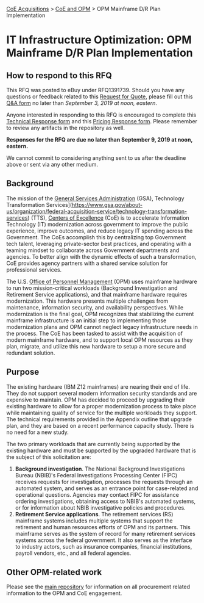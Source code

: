[CoE Acquisitions](https://github.com/GSA/coe-acquisitions) > [CoE and OPM](https://github.com/GSA/coe-opm-acquisitions) > OPM Mainframe D/R Plan Implementation

# IT Infrastructure Optimization: OPM Mainframe D/R Plan Implementation

## How to respond to this RFQ

This RFQ was posted to eBuy under RFQ1391739. Should you have any questions or feedback related to this [Request for Quote](https://github.com/GSA/coe-opm-mainframe-dr-plan/blob/master/RFQ-OPM-DR-Plan-Implementation.pdf), please fill out this [Q&A form](https://forms.gle/bcouxL5YxbryoayL8) no later than *September 3, 2019 at noon, eastern*.

Anyone interested in responding to this RFQ is encouraged to complete this [Technical Response form](https://forms.gle/3uFnZTd6uoLPy9EaA) and this [Pricing Response form](https://forms.gle/WEkFk49qKNzRVXtm9). Please remember to review any artifacts in the repository as well.

**Responses for the RFQ are due no later than September 9, 2019 at noon, eastern.**

We cannot commit to considering anything sent to us after the deadline above or sent via any other medium.

## Background

The mission of the [General Services Administration](https://www.gsa.gov/) (GSA), Technology Transformation Services](https://www.gsa.gov/about-us/organization/federal-acquisition-service/technology-transformation-services) (TTS), [Centers of Excellence](https://coe.gsa.gov/) (CoE) is to accelerate Information Technology (IT) modernization across government to improve the public experience, improve outcomes, and reduce legacy IT spending across the Government. The CoEs accomplish this by centralizing top Government tech talent, leveraging private-sector best practices, and operating with a teaming mindset to collaborate across Government departments and agencies. To better align with the dynamic effects of such a transformation, CoE provides agency partners with a shared service solution for professional services.

The U.S. [Office of Personnel Management](https://www.opm.gov/) (OPM) uses mainframe hardware to run two mission-critical workloads (Background Investigation and Retirement Service applications), and that mainframe hardware requires modernization. This hardware presents multiple challenges from maintenance, information security, and availability perspectives. While modernization is the final goal, OPM recognizes that stabilizing the current mainframe infrastructure is an initial step to implementing those modernization plans and OPM cannot neglect legacy infrastructure needs in the process. The CoE has been tasked to assist with the acquisition of modern mainframe hardware, and to support local OPM resources as they plan, migrate, and utilize this new hardware to setup a more secure and redundant solution.

## Purpose

The existing hardware (IBM Z12 mainframes) are nearing their end of life. They do not  support several modern information security standards and are expensive to maintain. OPM has decided to proceed by upgrading their existing hardware to allow for a proper modernization process to take place while maintaining quality of service for the multiple workloads they support. The technical requirements provided in the Appendix outline that upgrade plan, and they are based on a recent performance capacity study. There is no need for a new study.

The two primary workloads that are currently being supported by the existing hardware and must be supported by the upgraded hardware that is the subject of this solicitation are:

1. **Background investigation**. The National Background Investigations Bureau (NBIB)'s Federal Investigations Processing Center (FIPC) receives requests for investigation, processes the requests through an automated system, and serves as an entrance point for case-related and operational questions. Agencies may contact FIPC for assistance ordering investigations, obtaining access to NBIB's automated systems, or for information about NBIB investigative policies and procedures.
2. **Retirement Service applications**. The retirement services (RS) mainframe systems includes multiple systems that support the retirement and human resources efforts of OPM and its partners. This mainframe serves as the system of record for many retirement services systems across the federal government. It also serves as the interface to industry actors, such as insurance companies, financial institutions, payroll vendors, etc., and all federal agencies.

## Other OPM-related work
Please see the [main repository](https://github.com/GSA/coe-opm-acquisitions/) for information on all procurement related information to the OPM and CoE engagement.
